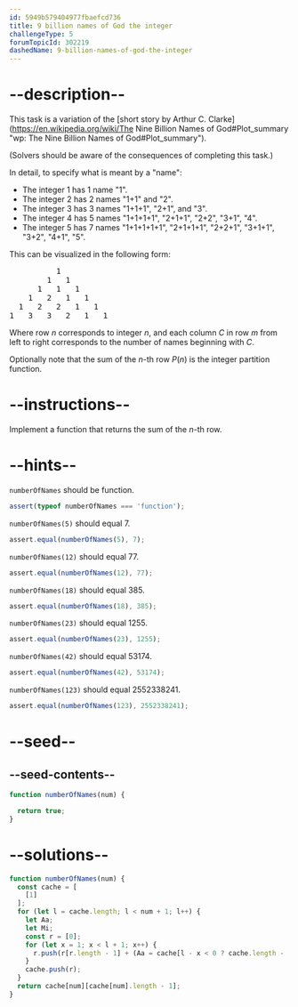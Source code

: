 ```yaml
---
id: 5949b579404977fbaefcd736
title: 9 billion names of God the integer
challengeType: 5
forumTopicId: 302219
dashedName: 9-billion-names-of-god-the-integer
---
```


# --description--

This task is a variation of the [short story by Arthur C. Clarke](https://en.wikipedia.org/wiki/The Nine Billion Names of God#Plot_summary "wp: The Nine Billion Names of God#Plot_summary").

(Solvers should be aware of the consequences of completing this task.)

In detail, to specify what is meant by a "name":

<ul>
  <li>The integer 1 has 1 name "1".</li>
  <li>The integer 2 has 2 names "1+1" and "2".</li>
  <li>The integer 3 has 3 names "1+1+1", "2+1",  and "3".</li>
  <li>The integer 4 has 5 names "1+1+1+1", "2+1+1", "2+2", "3+1", "4".</li>
  <li>The integer 5 has 7 names "1+1+1+1+1", "2+1+1+1", "2+2+1", "3+1+1", "3+2", "4+1", "5".</li>
</ul>

This can be visualized in the following form:

<pre>          1
        1   1
      1   1   1
    1   2   1   1
  1   2   2   1   1
1   3   3   2   1   1
</pre>

Where row $n$ corresponds to integer $n$, and each column $C$ in row $m$ from left to right corresponds to the number of names beginning with $C$.

Optionally note that the sum of the $n$-th row $P(n)$ is the integer partition function.

# --instructions--

Implement a function that returns the sum of the $n$-th row.

# --hints--

`numberOfNames` should be function.

```js
assert(typeof numberOfNames === 'function');
```

`numberOfNames(5)` should equal 7.

```js
assert.equal(numberOfNames(5), 7);
```

`numberOfNames(12)` should equal 77.

```js
assert.equal(numberOfNames(12), 77);
```

`numberOfNames(18)` should equal 385.

```js
assert.equal(numberOfNames(18), 385);
```

`numberOfNames(23)` should equal 1255.

```js
assert.equal(numberOfNames(23), 1255);
```

`numberOfNames(42)` should equal 53174.

```js
assert.equal(numberOfNames(42), 53174);
```

`numberOfNames(123)` should equal 2552338241.

```js
assert.equal(numberOfNames(123), 2552338241);
```

# --seed--

## --seed-contents--

```js
function numberOfNames(num) {

  return true;
}
```

# --solutions--

```js
function numberOfNames(num) {
  const cache = [
    [1]
  ];
  for (let l = cache.length; l < num + 1; l++) {
    let Aa;
    let Mi;
    const r = [0];
    for (let x = 1; x < l + 1; x++) {
      r.push(r[r.length - 1] + (Aa = cache[l - x < 0 ? cache.length - (l - x) : l - x])[(Mi = Math.min(x, l - x)) < 0 ? Aa.length - Mi : Mi]);
    }
    cache.push(r);
  }
  return cache[num][cache[num].length - 1];
}
```
